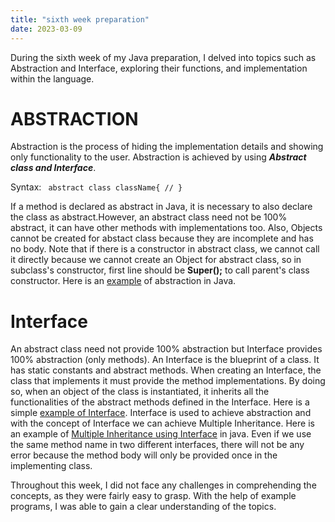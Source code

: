 ```yaml
---
title: "sixth week preparation"
date: 2023-03-09
---
```

During the sixth week of my Java preparation, I delved into topics such as Abstraction and Interface, exploring their functions, and implementation within the language.

# ABSTRACTION #
  Abstraction is the process of hiding the implementation details and showing only functionality to the user. Abstraction is achieved by using ***Abstract class and Interface***.
  
Syntax:
<code> abstract class className{
  //
  }
</code>

If a method is declared as abstract in Java, it is necessary to also declare the class as abstract.However, an abstract class need not be 100% abstract, it can have other methods with implementations too. Also, Objects cannot be created for abstact class because they are incomplete and has no body. Note that if there is a constructor in abstract class, we cannot call it directly because we cannot create an Object for abstract class, so in subclass's constructor, first line should be **Super();** to call parent's class constructor. Here is an [example](https://github.com/jaswanthkasani/LearningBlog/blob/main/program/Abstraction.java) of abstraction in Java.

# Interface #
  An abstract class need not provide 100% abstraction but Interface provides 100% abstraction (only methods). An Interface is the blueprint of a class. It has static constants and abstract methods. When creating an Interface, the class that implements it must provide the method implementations. By doing so, when an object of the class is instantiated, it inherits all the functionalities of the abstract methods defined in the Interface. Here is a simple [example of Interface](https://github.com/jaswanthkasani/LearningBlog/blob/main/program/Interface.java). Interface is used to achieve abstraction and with the concept of Interface we can achieve Multiple Inheritance. Here is an example of [Multiple Inheritance using Interface](https://github.com/jaswanthkasani/LearningBlog/blob/main/program/MH_Interface.java) in java. Even if we use the same method name in two different interfaces, there will not be any error because the method body will only be provided once in the implementing class. 
  
Throughout this week, I did not face any challenges in comprehending the concepts, as they were fairly easy to grasp. With the help of example programs, I was able to gain a clear understanding of the topics.
